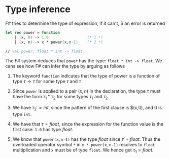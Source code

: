 ﻿# Type inference

 F# tries to determine the type of expression, if it can't,
S an error is returned

```fsharp
let rec power = function
    | (x, 0) -> 1.0                 (* 1 *)
    | (x, n) -> x * power(x,n-1)    (* 2 *)

// val power: float * int -> float
```

The F# system deduces that `power` has the type: `float * int -> float`. We cans see how F# can infer the type by arguing as follows

1. The keyword `function` indicates that the type of power is a function of type $\tau \rightarrow \tau$ for some type $\tau$ and $\tau$

2. Since `power` is applied to a pair $(x,n)$ in the declaration, the type $\tau$ must have the form $\tau_1 * \tau_2$ for some types $\tau_1$ and $\tau_2$

3. We have $\tau_2' = int$, since the pattern of the first clause is $(x,0), and 0 is type `int`.

4. We have that $\tau = float$, since the expression for the function value is the first case: `1.0` has type $float$.

5. We know that `power(x,n-1)` has the type $float$ since $\tau' - float$. Thus the overloaded operator symbol `*` in `x * power(x,n-1)` resolves to `float` multiplication and `x` must be of type `float`.  We hence get $\tau_1 = float$.
